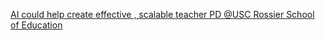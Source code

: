 [AI could help create effective , scalable teacher PD   @USC Rossier School of Education](https://qi.tc/qi/115615)